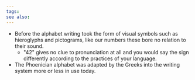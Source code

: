 ```yaml
---
tags: 
see also:
---
```

- Before the alphabet writing took the form of visual symbols such as hieroglyphs and pictograms, like our numbers these bore no relation to their sound.
	- "42" gives no clue to pronunciation at all and you would say the sign differently according to the practices of your language.
- The Phoenician alphabet was adapted by the Greeks into the writing system more or less in use today.